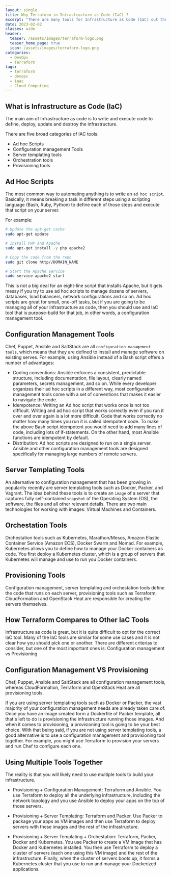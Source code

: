 ```yaml
---
layout: single
title: Why Terraform in Infrastructure as Code (IaC) ?
excerpt: "There are many tools for Infrastructure as Code (IaC) out there such as Chef, Puppet, Ansible, SaltStack, CloudFormation, Heat... In this article it is going to be explained how to go for the best tools for your Infrastructure and why Terraform is a tool you must, at least, take into consideration."
date: 2023-02-02
classes: wide
header:
  teaser: /assets/images/terraform-logo.png
  teaser_home_page: true
  icon: /assets/images/terraform-logo.png
categories:
  - DevOps
  - Terraform
tags:  
  - terraform
  - devops
  - iaac
  - Cloud Computing
---
```


## What is Infrastructure as Code (IaC)

The main aim of Infrastructure as code is to write and execute code to define, deploy, update and destroy the infrastructure.

There are five broad categories of IAC tools:
- Ad hoc Scripts
- Configuration management Tools
- Server templating tools
- Orchestration tools
- Provisioning tools

## Ad Hoc Scripts

The most common way to automating anything is to write an `ad hoc script`. Basically, it means breaking a task in different steps using a scripting language (Bash, Ruby, Python) to define each of those steps and execute that script on your server.

For example:
```bash
# Update the apt-get cache
sudo apt-get update

# Install PHP and Apache
sudo apt-get install -y php apache2

# Copy the code from the repo
sudo git clone http//DOMAIN_NAME

# Start the Apache service
sudo service apache2 start
```

This is not a big deal for an eight-line script that installs Apache, but it gets messy if you try to use ad hoc scripts to manage dozens of servers, databases, load balancers, network configurations and so on. Ad hoc scripts are great for small, one-off tasks, but if you are going to be managing all of your infrastructure as code, then you should use and IaC tool that is purpose-build for that job, in other words, a configuration management tool.

## Configuration Management Tools

Chef, Puppet, Ansible and SaltStack are all `configuration management tools`, which means that they are defined to install and manage software on existing serves.
For example, using Ansible instead of a Bash script offers a number of advantages:
- Coding conventions: Ansible enforces a consistent, predictable structure, including documentation, file layout, clearly named parameters, secrets management, and so on. While every developer organizes their ad hoc scripts in a different way, most configuration management tools come with a set of conventions that makes it easier to navigate the code.
- Idempotence: Writing an Ad hoc script that works once is not too difficult. Writing and ad hoc script that works correctly even if you run it over and over again is a lot more difficult. Code that works correctly no matter how many times you run it is called idempotent code. To make the above Bash script idempotent you would need to add many lines of code, including lots of if-statements. On the other hand, most Ansible functions are idempotent by default.
- Distribution: Ad hoc scripts are designed to run on a single server. Ansible and other configuration management tools are designed specifically for managing large numbers of remote servers.

## Server Templating Tools

An alternative to configuration management that has been growing in popularity recently are server templating tools such as Docker, Packer, and Vagrant. The idea behind these tools is to create an `image` of a server that captures fully self-contained `snapshot` of the Operating System (OS), the software, the files and all other relevant details. There are two main technologies for working with images: Virtual Machines and Containers.

## Orchestation Tools

Orchestation tools such as Kubernetes, Marathon/Mesos, Amazon Elastic Container Service (Amazon ECS), Docker Swarm and Nomad. For example, Kubernetes allows you to define how to manage your Docker containers as code. You first deploy a Kubernetes cluster, which is a group of servers that Kubernetes will manage and use to run you Docker containers.

## Provisioning Tools

Configuration management, server templating and orchestation tools define the code that runs on each server, provisioning tools such as Terraform, CloudFormation and OpenStack Heat are responsible for creating the servers themselves.


## How Terraform Compares to Other IaC Tools

Infrastructure as code is great, but it is quite difficult to opt for the correct IaC tool. Many of the IaC tools are similar for some use cases and it is not clear how you should pick one or another. There are different criterias to consider, but one of the most important ones is: Configuration management vs Provisioning

## Configuration Management VS Provisioning

Chef, Puppet, Ansible and SaltStack are all configuration management tools, whereas CloudFormation, Terraform and OpenStack Heat are all provisioning tools.

If you are using server templating tools such as Docker or Packer, the vast majority of your configuration management needs are already taken care of. Once you have an image created form a Dockerfile of Packer template, all that´s left to do is provisioning the infrastructure running those images. And when it comes to provisioning, a provisioning tool is going to be your best choice. With that being said, if you are not using server templating tools, a good alternative is to use a configuration management and provisioning tool together. For example, you might use Terraform to provision your servers and run Chef to configure each one.

## Using Multiple Tools Together

The reality is that you will  likely need to use multiple tools to build your infrastructure.

- Provisioning + Configuration Management: Terraform and Ansible. You use Terraform to deploy all the underlying infrastructure, including the network topology and you use Ansible to deploy your apps on the top of those servers.

- Provisioning + Server Templating: Terraform and Packer. Use Packer to package your apps as VM images and then use Terraform to deploy servers with these images and the rest of the infrastructure.

- Provisioning + Server Templating + Orchestation: Terraform, Packer, Docker and Kubernetes. You use Packer to create a VM image that has Docker and Kubernetes installed. You then use Terraform to deploy a cluster of servers (each one using this VM image) and the rest of the infrastructure. Finally, when the cluster of servers boots up, it forms a Kubernetes cluster that you use to run and manage your Dockerized applications. 
